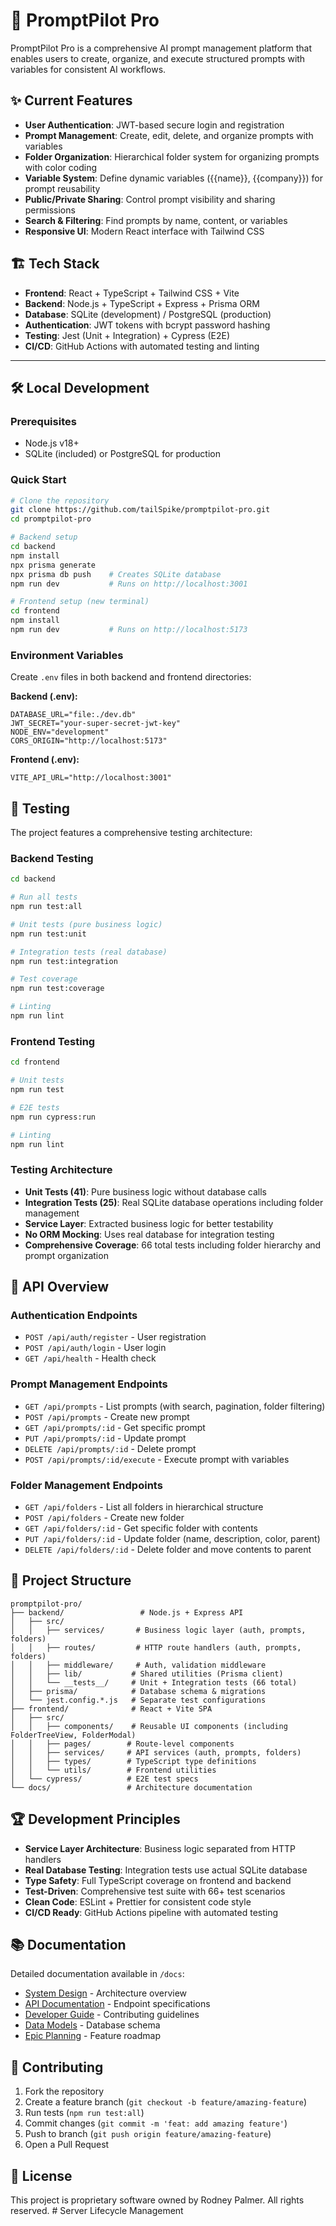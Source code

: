 # 🚀 PromptPilot Pro

PromptPilot Pro is a comprehensive AI prompt management platform that enables users to create, organize, and execute structured prompts with variables for consistent AI workflows.

## ✨ Current Features

- **User Authentication**: JWT-based secure login and registration
- **Prompt Management**: Create, edit, delete, and organize prompts with variables
- **Folder Organization**: Hierarchical folder system for organizing prompts with color coding
- **Variable System**: Define dynamic variables ({{name}}, {{company}}) for prompt reusability
- **Public/Private Sharing**: Control prompt visibility and sharing permissions
- **Search & Filtering**: Find prompts by name, content, or variables
- **Responsive UI**: Modern React interface with Tailwind CSS

## 🏗️ Tech Stack

- **Frontend**: React + TypeScript + Tailwind CSS + Vite
- **Backend**: Node.js + TypeScript + Express + Prisma ORM
- **Database**: SQLite (development) / PostgreSQL (production)
- **Authentication**: JWT tokens with bcrypt password hashing
- **Testing**: Jest (Unit + Integration) + Cypress (E2E)
- **CI/CD**: GitHub Actions with automated testing and linting

---

## 🛠️ Local Development

### Prerequisites
- Node.js v18+ 
- SQLite (included) or PostgreSQL for production

### Quick Start
```bash
# Clone the repository
git clone https://github.com/tailSpike/promptpilot-pro.git
cd promptpilot-pro

# Backend setup
cd backend
npm install
npx prisma generate
npx prisma db push    # Creates SQLite database
npm run dev           # Runs on http://localhost:3001

# Frontend setup (new terminal)
cd frontend  
npm install
npm run dev           # Runs on http://localhost:5173

```

### Environment Variables
Create `.env` files in both backend and frontend directories:

**Backend (.env):**
```env
DATABASE_URL="file:./dev.db"
JWT_SECRET="your-super-secret-jwt-key"
NODE_ENV="development"
CORS_ORIGIN="http://localhost:5173"
```

**Frontend (.env):**
```env
VITE_API_URL="http://localhost:3001"
```

## 🧪 Testing

The project features a comprehensive testing architecture:

### Backend Testing
```bash
cd backend

# Run all tests
npm run test:all

# Unit tests (pure business logic)
npm run test:unit

# Integration tests (real database)
npm run test:integration

# Test coverage
npm run test:coverage

# Linting
npm run lint
```

### Frontend Testing
```bash
cd frontend

# Unit tests
npm run test

# E2E tests
npm run cypress:run

# Linting
npm run lint
```

### Testing Architecture
- **Unit Tests (41)**: Pure business logic without database calls
- **Integration Tests (25)**: Real SQLite database operations including folder management
- **Service Layer**: Extracted business logic for better testability
- **No ORM Mocking**: Uses real database for integration testing
- **Comprehensive Coverage**: 66 total tests including folder hierarchy and prompt organization

## 🚀 API Overview

### Authentication Endpoints
- `POST /api/auth/register` - User registration
- `POST /api/auth/login` - User login  
- `GET /api/health` - Health check

### Prompt Management Endpoints
- `GET /api/prompts` - List prompts (with search, pagination, folder filtering)
- `POST /api/prompts` - Create new prompt
- `GET /api/prompts/:id` - Get specific prompt
- `PUT /api/prompts/:id` - Update prompt
- `DELETE /api/prompts/:id` - Delete prompt
- `POST /api/prompts/:id/execute` - Execute prompt with variables

### Folder Management Endpoints
- `GET /api/folders` - List all folders in hierarchical structure
- `POST /api/folders` - Create new folder
- `GET /api/folders/:id` - Get specific folder with contents
- `PUT /api/folders/:id` - Update folder (name, description, color, parent)
- `DELETE /api/folders/:id` - Delete folder and move contents to parent

## 📁 Project Structure

```
promptpilot-pro/
├── backend/                 # Node.js + Express API
│   ├── src/
│   │   ├── services/       # Business logic layer (auth, prompts, folders)
│   │   ├── routes/         # HTTP route handlers (auth, prompts, folders)
│   │   ├── middleware/     # Auth, validation middleware
│   │   ├── lib/           # Shared utilities (Prisma client)
│   │   └── __tests__/     # Unit + Integration tests (66 total)
│   ├── prisma/            # Database schema & migrations
│   └── jest.config.*.js   # Separate test configurations
├── frontend/              # React + Vite SPA
│   ├── src/
│   │   ├── components/    # Reusable UI components (including FolderTreeView, FolderModal)
│   │   ├── pages/        # Route-level components
│   │   ├── services/     # API services (auth, prompts, folders)
│   │   ├── types/        # TypeScript type definitions
│   │   └── utils/        # Frontend utilities
│   └── cypress/          # E2E test specs
└── docs/                 # Architecture documentation
```

## 🏆 Development Principles

- **Service Layer Architecture**: Business logic separated from HTTP handlers
- **Real Database Testing**: Integration tests use actual SQLite database
- **Type Safety**: Full TypeScript coverage on frontend and backend
- **Test-Driven**: Comprehensive test suite with 66+ test scenarios
- **Clean Code**: ESLint + Prettier for consistent code style
- **CI/CD Ready**: GitHub Actions pipeline with automated testing

## 📚 Documentation

Detailed documentation available in `/docs`:
- [System Design](docs/SYSTEM_DESIGN.md) - Architecture overview
- [API Documentation](docs/API.md) - Endpoint specifications  
- [Developer Guide](docs/DEV_GUIDE.md) - Contributing guidelines
- [Data Models](docs/DATA_MODELS.md) - Database schema
- [Epic Planning](docs/EPICS.md) - Feature roadmap

## 🤝 Contributing

1. Fork the repository
2. Create a feature branch (`git checkout -b feature/amazing-feature`)
3. Run tests (`npm run test:all`)
4. Commit changes (`git commit -m 'feat: add amazing feature'`)
5. Push to branch (`git push origin feature/amazing-feature`)
6. Open a Pull Request

## 📜 License

This project is proprietary software owned by Rodney Palmer. All rights reserved.
#   S e r v e r   L i f e c y c l e   M a n a g e m e n t  
 